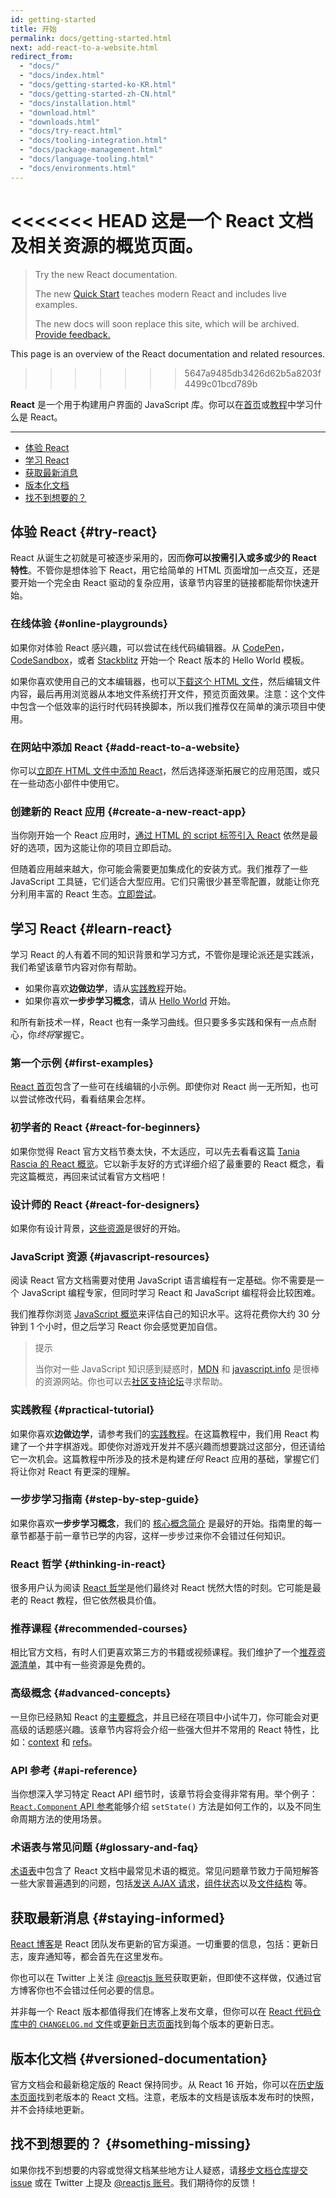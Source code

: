 ```yaml
---
id: getting-started
title: 开始
permalink: docs/getting-started.html
next: add-react-to-a-website.html
redirect_from:
  - "docs/"
  - "docs/index.html"
  - "docs/getting-started-ko-KR.html"
  - "docs/getting-started-zh-CN.html"
  - "docs/installation.html"
  - "download.html"
  - "downloads.html"
  - "docs/try-react.html"
  - "docs/tooling-integration.html"
  - "docs/package-management.html"
  - "docs/language-tooling.html"
  - "docs/environments.html"
---
```


<<<<<<< HEAD
这是一个 React 文档及相关资源的概览页面。
=======
> Try the new React documentation.
> 
> The new [Quick Start](https://beta.reactjs.org/learn) teaches modern React and includes live examples.
>
> The new docs will soon replace this site, which will be archived. [Provide feedback.](https://github.com/reactjs/reactjs.org/issues/3308)

This page is an overview of the React documentation and related resources.
>>>>>>> 5647a9485db3426d62b5a8203f4499c01bcd789b

**React** 是一个用于构建用户界面的 JavaScript 库。你可以在[首页](/)或[教程](/tutorial/tutorial.html)中学习什么是 React。

---

- [体验 React](#try-react)
- [学习 React](#learn-react)
- [获取最新消息](#staying-informed)
- [版本化文档](#versioned-documentation)
- [找不到想要的？](#something-missing)

## 体验 React {#try-react}

React 从诞生之初就是可被逐步采用的，因而**你可以按需引入或多或少的 React 特性**。不管你是想体验下 React，用它给简单的 HTML 页面增加一点交互，还是要开始一个完全由 React 驱动的复杂应用，该章节内容里的链接都能帮你快速开始。

### 在线体验 {#online-playgrounds}

如果你对体验 React 感兴趣，可以尝试在线代码编辑器。从 [CodePen](codepen://hello-world)，[CodeSandbox](https://codesandbox.io/s/new)，或者 [Stackblitz](https://stackblitz.com/fork/react) 开始一个 React 版本的 Hello World 模板。

如果你喜欢使用自己的文本编辑器，也可以[下载这个 HTML 文件](https://raw.githubusercontent.com/reactjs/reactjs.org/main/static/html/single-file-example.html)，然后编辑文件内容，最后再用浏览器从本地文件系统打开文件，预览页面效果。注意：这个文件中包含一个低效率的运行时代码转换脚本，所以我们推荐仅在简单的演示项目中使用。

### 在网站中添加 React {#add-react-to-a-website}

你可以[立即在 HTML 文件中添加 React](/docs/add-react-to-a-website.html)，然后选择逐渐拓展它的应用范围，或只在一些动态小部件中使用它。

### 创建新的 React 应用 {#create-a-new-react-app}

当你刚开始一个 React 应用时，[通过 HTML 的 script 标签引入 React](/docs/add-react-to-a-website.html) 依然是最好的选项，因为这能让你的项目立即启动。

但随着应用越来越大，你可能会需要更加集成化的安装方式。我们推荐了一些 JavaScript 工具链，它们适合大型应用。它们只需很少甚至零配置，就能让你充分利用丰富的 React 生态。[立即尝试](/docs/create-a-new-react-app.html)。

## 学习 React {#learn-react}

学习 React 的人有着不同的知识背景和学习方式，不管你是理论派还是实践派，我们希望该章节内容对你有帮助。

* 如果你喜欢**边做边学**，请从[实践教程](/tutorial/tutorial.html)开始。
* 如果你喜欢**一步步学习概念**，请从 [Hello World](/docs/hello-world.html) 开始。

和所有新技术一样，React 也有一条学习曲线。但只要多多实践和保有一点点耐心，你*终将*掌握它。

### 第一个示例 {#first-examples}

[React 首页](/)包含了一些可在线编辑的小示例。即使你对 React 尚一无所知，也可以尝试修改代码，看看结果会怎样。

### 初学者的 React {#react-for-beginners}

如果你觉得 React 官方文档节奏太快，不太适应，可以先去看看这篇 [Tania Rascia 的 React 概览](https://www.taniarascia.com/getting-started-with-react/)。它以新手友好的方式详细介绍了最重要的 React 概念，看完这篇概览，再回来试试看官方文档吧！

### 设计师的 React {#react-for-designers}

如果你有设计背景，[这些资源](http://reactfordesigners.com/)是很好的开始。

### JavaScript 资源 {#javascript-resources}

阅读 React 官方文档需要对使用 JavaScript 语言编程有一定基础。你不需要是一个 JavaScript 编程专家，但同时学习 React 和 JavaScript 编程将会比较困难。

我们推荐你浏览 [JavaScript 概览](https://developer.mozilla.org/en-US/docs/Web/JavaScript/A_re-introduction_to_JavaScript)来评估自己的知识水平。这将花费你大约 30 分钟到 1 个小时，但之后学习 React 你会感觉更加自信。

>提示
>
>当你对一些 JavaScript 知识感到疑惑时，[MDN](https://developer.mozilla.org/en-US/docs/Web/JavaScript) 和 [javascript.info](http://javascript.info/) 是很棒的资源网站。你也可以去[社区支持论坛](/community/support.html)寻求帮助。

### 实践教程 {#practical-tutorial}

如果你喜欢**边做边学**，请参考我们的[实践教程](/tutorial/tutorial.html)。在这篇教程中，我们用 React 构建了一个井字棋游戏。即使你对游戏开发并不感兴趣而想要跳过这部分，但还请给它一次机会。这篇教程中所涉及的技术是构建*任何* React 应用的基础，掌握它们将让你对 React 有更深的理解。

### 一步步学习指南 {#step-by-step-guide}

如果你喜欢**一步步学习概念**，我们的 [核心概念简介](/docs/hello-world.html) 是最好的开始。指南里的每一章节都基于前一章节已学的内容，这样一步步过来你不会错过任何知识。

### React 哲学 {#thinking-in-react}

很多用户认为阅读 [React 哲学](/docs/thinking-in-react.html)是他们最终对 React 恍然大悟的时刻。它可能是最老的 React 教程，但它依然极具价值。

### 推荐课程 {#recommended-courses}

相比官方文档，有时人们更喜欢第三方的书籍或视频课程。我们维护了一个[推荐资源清单](/community/courses.html)，其中有一些资源是免费的。

### 高级概念 {#advanced-concepts}

一旦你已经熟知 React 的[主要概念](/docs/hello-world.html)，并且已经在项目中小试牛刀，你可能会对更高级的话题感兴趣。该章节内容将会介绍一些强大但并不常用的 React 特性，比如：[context](/docs/context.html) 和 [refs](/docs/refs-and-the-dom.html)。

### API 参考 {#api-reference}

当你想深入学习特定 React API 细节时，该章节将会变得非常有用。举个例子：[`React.Component` API 参考](/docs/react-component.html)能够介绍 `setState()` 方法是如何工作的，以及不同生命周期方法的使用场景。

### 术语表与常见问题 {#glossary-and-faq}

[术语表](/docs/glossary.html)中包含了 React 文档中最常见术语的概览。常见问题章节致力于简短解答一些大家普遍遇到的问题，包括[发送 AJAX 请求](/docs/faq-ajax.html)，[组件状态](/docs/faq-state.html)以及[文件结构](/docs/faq-structure.html) 等。

## 获取最新消息 {#staying-informed}

[React 博客](/blog/)是 React 团队发布更新的官方渠道。一切重要的信息，包括：更新日志，废弃通知等，都会首先在这里发布。

你也可以在 Twitter 上关注 [@reactjs 账号](https://twitter.com/reactjs)获取更新，但即使不这样做，仅通过官方博客你也不会错过任何必要的信息。

并非每一个 React 版本都值得我们在博客上发布文章，但你可以在 [React 代码仓库中的 `CHANGELOG.md` 文件](https://github.com/facebook/react/blob/main/CHANGELOG.md)或[更新日志页面](https://github.com/facebook/react/releases)找到每个版本的更新日志。

## 版本化文档 {#versioned-documentation}

官方文档会和最新稳定版的 React 保持同步。从 React 16 开始，你可以在[历史版本页面](/versions)找到老版本的 React 文档。注意，老版本的文档是该版本发布时的快照，并不会持续地更新。

## 找不到想要的？ {#something-missing}

如果你找不到想要的内容或觉得文档某些地方让人疑惑，请[移步文档仓库提交 issue](https://github.com/reactjs/reactjs.org/issues/new) 或在 Twitter 上提及 [@reactjs 账号](https://twitter.com/reactjs)。我们期待你的反馈！
